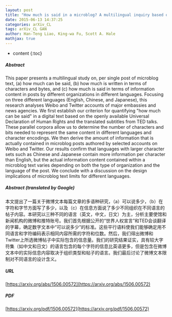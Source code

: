 ```yaml
---
layout: post
title: "How much is said in a microblog? A multilingual inquiry based on Weibo and Twitter"
date: 2015-06-13 14:37:25
categories: arXiv_CL
tags: arXiv_CL GAN
author: Han-Teng Liao, King-wa Fu, Scott A. Hale
mathjax: true
---
```


* content
{:toc}

##### Abstract
This paper presents a multilingual study on, per single post of microblog text, (a) how much can be said, (b) how much is written in terms of characters and bytes, and (c) how much is said in terms of information content in posts by different organizations in different languages. Focusing on three different languages (English, Chinese, and Japanese), this research analyses Weibo and Twitter accounts of major embassies and news agencies. We first establish our criterion for quantifying "how much can be said" in a digital text based on the openly available Universal Declaration of Human Rights and the translated subtitles from TED talks. These parallel corpora allow us to determine the number of characters and bits needed to represent the same content in different languages and character encodings. We then derive the amount of information that is actually contained in microblog posts authored by selected accounts on Weibo and Twitter. Our results confirm that languages with larger character sets such as Chinese and Japanese contain more information per character than English, but the actual information content contained within a microblog text varies depending on both the type of organization and the language of the post. We conclude with a discussion on the design implications of microblog text limits for different languages.

##### Abstract (translated by Google)
本文提出了一篇关于微博文本每篇文章的多语种研究，（a）可以说多少，（b）在字符和字节方面写了多少，以及（c）在信息方面说了多少不同组织在不同语言的帖子内容。本研究以三种不同的语言（英文，中文，日文）为主，分析主要使馆和新闻机构的微博和推特账号。我们首先根据公开的“世界人权宣言”和TED会谈翻译的字幕，确定数字文本中“可以说多少”的标准。这些平行语料使我们能够确定用不同语言和字符编码表示相同内容所需的字符和位数。然后，我们得出微博和Twitter上所选微博帖子中实际包含的信息量。我们的研究结果证实，具有较大字符集（如中文和日文）的语言包含的每个字符的信息比英语更多，但是包含在微博文本中的实际信息内容取决于组织类型和帖子的语言。我们最后讨论了微博文本限制对不同语言的设计含义。

##### URL
[https://arxiv.org/abs/1506.00572](https://arxiv.org/abs/1506.00572)

##### PDF
[https://arxiv.org/pdf/1506.00572](https://arxiv.org/pdf/1506.00572)

